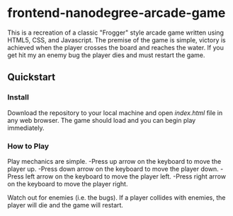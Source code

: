 frontend-nanodegree-arcade-game
===============================

This is a recreation of a classic "Frogger" style arcade game written using HTML5, CSS, and Javascript.  The premise of the game is simple, victory is achieved when the player crosses the board and reaches the water.  If you get hit my an enemy bug the player dies and must restart the game.

## Quickstart

### Install

Download the repository to your local machine and open _index.html_ file in any web browser.  The game should load and you can begin play immediately.

### How to Play

Play mechanics are simple.
  -Press up arrow on the keyboard to move the player up.
  -Press down arrow on the keyboard to move the player down.
  -Press left arrow on the keyboard to move the player left.
  -Press right arrow on the keyboard to move the player right.
 
 Watch out for enemies (i.e. the bugs).  If a player collides with enemies, the player will die and the game will restart.
